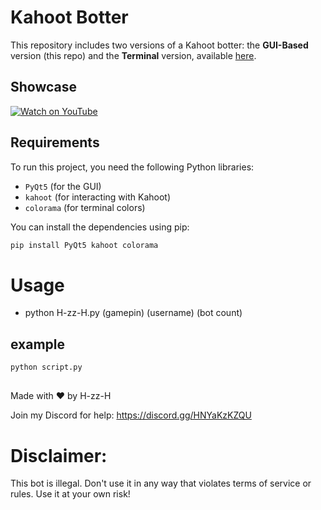 # Kahoot Botter

This repository includes two versions of a Kahoot botter: the **GUI-Based** version (this repo) and the **Terminal** version, available [here](https://github.com/H-zz-H69/Kahoot-Botter).

## Showcase
[![Watch on YouTube](https://img.youtube.com/vi/GcbroMJk3Zg/maxresdefault.jpg)](https://www.youtube.com/watch?v=GcbroMJk3Zg)

## Requirements

To run this project, you need the following Python libraries:

- `PyQt5` (for the GUI)
- `kahoot` (for interacting with Kahoot)
- `colorama` (for terminal colors)

You can install the dependencies using pip:

```bash
pip install PyQt5 kahoot colorama
```
# Usage

- python H-zz-H.py (gamepin) (username) (bot count)
## example
```bash
python script.py
```
##

Made with ❤️ by H-zz-H

Join my Discord for help: https://discord.gg/HNYaKzKZQU


# Disclaimer:
This bot is illegal. Don't use it in any way that violates terms of service or rules. Use it at your own risk!
